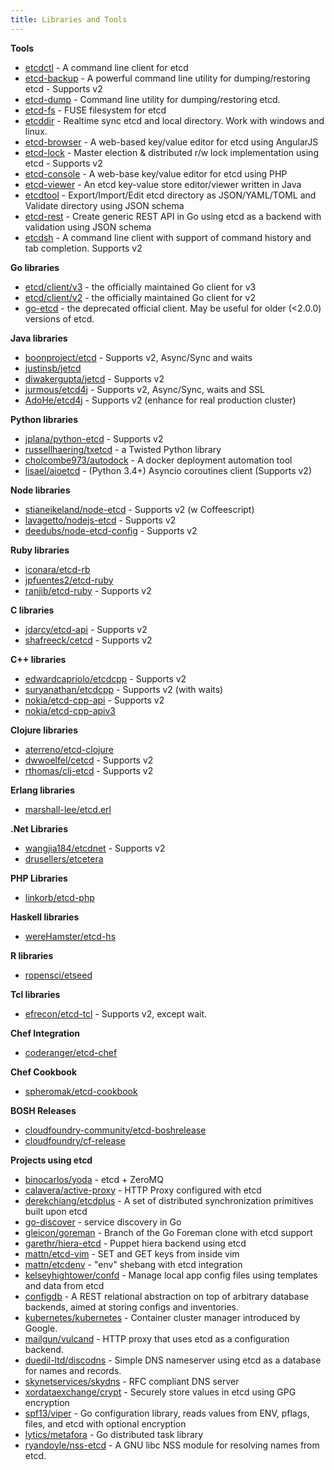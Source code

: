 ```yaml
---
title: Libraries and Tools
---
```


**Tools**

- [etcdctl](https://github.com/coreos/etcd/tree/master/etcdctl) - A command line client for etcd
- [etcd-backup](https://github.com/fanhattan/etcd-backup) - A powerful command line utility for dumping/restoring etcd - Supports v2
- [etcd-dump](https://npmjs.org/package/etcd-dump) - Command line utility for dumping/restoring etcd.
- [etcd-fs](https://github.com/xetorthio/etcd-fs) - FUSE filesystem for etcd
- [etcddir](https://github.com/rekby/etcddir) - Realtime sync etcd and local directory. Work with windows and linux.
- [etcd-browser](https://github.com/henszey/etcd-browser) - A web-based key/value editor for etcd using AngularJS
- [etcd-lock](https://github.com/datawisesystems/etcd-lock) - Master election & distributed r/w lock implementation using etcd - Supports v2
- [etcd-console](https://github.com/matishsiao/etcd-console) - A web-base key/value editor for etcd using PHP
- [etcd-viewer](https://github.com/nikfoundas/etcd-viewer) - An etcd key-value store editor/viewer written in Java
- [etcdtool](https://github.com/mickep76/etcdtool) - Export/Import/Edit etcd directory as JSON/YAML/TOML and Validate directory using JSON schema
- [etcd-rest](https://github.com/mickep76/etcd-rest) - Create generic REST API in Go using etcd as a backend with validation using JSON schema
- [etcdsh](https://github.com/kamilhark/etcdsh) - A command line client with support of command history and tab completion. Supports v2

**Go libraries**

- [etcd/client/v3](https://github.com/etcd-io/etcd/tree/master/client/v3) - the officially maintained Go client for v3
- [etcd/client/v2](https://github.com/etcd-io/etcd/tree/master/client/v2) - the officially maintained Go client for v2
- [go-etcd](https://github.com/coreos/go-etcd) - the deprecated official client. May be useful for older (<2.0.0) versions of etcd.

**Java libraries**

- [boonproject/etcd](https://github.com/boonproject/boon/blob/master/etcd/README.md) - Supports v2, Async/Sync and waits
- [justinsb/jetcd](https://github.com/justinsb/jetcd)
- [diwakergupta/jetcd](https://github.com/diwakergupta/jetcd) - Supports v2
- [jurmous/etcd4j](https://github.com/jurmous/etcd4j) - Supports v2, Async/Sync, waits and SSL
- [AdoHe/etcd4j](http://github.com/AdoHe/etcd4j) - Supports v2 (enhance for real production cluster)

**Python libraries**

- [jplana/python-etcd](https://github.com/jplana/python-etcd) - Supports v2
- [russellhaering/txetcd](https://github.com/russellhaering/txetcd) - a Twisted Python library
- [cholcombe973/autodock](https://github.com/cholcombe973/autodock) - A docker deployment automation tool
- [lisael/aioetcd](https://github.com/lisael/aioetcd) - (Python 3.4+) Asyncio coroutines client (Supports v2)

**Node libraries**

- [stianeikeland/node-etcd](https://github.com/stianeikeland/node-etcd) - Supports v2 (w Coffeescript)
- [lavagetto/nodejs-etcd](https://github.com/lavagetto/nodejs-etcd) - Supports v2
- [deedubs/node-etcd-config](https://github.com/deedubs/node-etcd-config) - Supports v2

**Ruby libraries**

- [iconara/etcd-rb](https://github.com/iconara/etcd-rb)
- [jpfuentes2/etcd-ruby](https://github.com/jpfuentes2/etcd-ruby)
- [ranjib/etcd-ruby](https://github.com/ranjib/etcd-ruby) - Supports v2

**C libraries**

- [jdarcy/etcd-api](https://github.com/jdarcy/etcd-api) - Supports v2
- [shafreeck/cetcd](https://github.com/shafreeck/cetcd) - Supports v2

**C++ libraries**

- [edwardcapriolo/etcdcpp](https://github.com/edwardcapriolo/etcdcpp) - Supports v2
- [suryanathan/etcdcpp](https://github.com/suryanathan/etcdcpp) - Supports v2 (with waits)
- [nokia/etcd-cpp-api](https://github.com/nokia/etcd-cpp-api) - Supports v2
- [nokia/etcd-cpp-apiv3](https://github.com/nokia/etcd-cpp-apiv3)

**Clojure libraries**

- [aterreno/etcd-clojure](https://github.com/aterreno/etcd-clojure)
- [dwwoelfel/cetcd](https://github.com/dwwoelfel/cetcd) - Supports v2
- [rthomas/clj-etcd](https://github.com/rthomas/clj-etcd) - Supports v2

**Erlang libraries**

- [marshall-lee/etcd.erl](https://github.com/marshall-lee/etcd.erl)

**.Net Libraries**

- [wangjia184/etcdnet](https://github.com/wangjia184/etcdnet) - Supports v2
- [drusellers/etcetera](https://github.com/drusellers/etcetera)

**PHP Libraries**

- [linkorb/etcd-php](https://github.com/linkorb/etcd-php)

**Haskell libraries**

- [wereHamster/etcd-hs](https://github.com/wereHamster/etcd-hs)

**R libraries**

- [ropensci/etseed](https://github.com/ropensci/etseed)

**Tcl libraries**

- [efrecon/etcd-tcl](https://github.com/efrecon/etcd-tcl) - Supports v2, except wait.

**Chef Integration**

- [coderanger/etcd-chef](https://github.com/coderanger/etcd-chef)

**Chef Cookbook**

- [spheromak/etcd-cookbook](https://github.com/spheromak/etcd-cookbook)

**BOSH Releases**

- [cloudfoundry-community/etcd-boshrelease](https://github.com/cloudfoundry-community/etcd-boshrelease)
- [cloudfoundry/cf-release](https://github.com/cloudfoundry/cf-release/tree/master/jobs/etcd)

**Projects using etcd**

- [binocarlos/yoda](https://github.com/binocarlos/yoda) - etcd + ZeroMQ
- [calavera/active-proxy](https://github.com/calavera/active-proxy) - HTTP Proxy configured with etcd
- [derekchiang/etcdplus](https://github.com/derekchiang/etcdplus) - A set of distributed synchronization primitives built upon etcd
- [go-discover](https://github.com/flynn/go-discover) - service discovery in Go
- [gleicon/goreman](https://github.com/gleicon/goreman/tree/etcd) - Branch of the Go Foreman clone with etcd support
- [garethr/hiera-etcd](https://github.com/garethr/hiera-etcd) - Puppet hiera backend using etcd
- [mattn/etcd-vim](https://github.com/mattn/etcd-vim) - SET and GET keys from inside vim
- [mattn/etcdenv](https://github.com/mattn/etcdenv) - "env" shebang with etcd integration
- [kelseyhightower/confd](https://github.com/kelseyhightower/confd) - Manage local app config files using templates and data from etcd
- [configdb](https://git.autistici.org/ai/configdb/tree/master) - A REST relational abstraction on top of arbitrary database backends, aimed at storing configs and inventories.
- [kubernetes/kubernetes](https://github.com/kubernetes/kubernetes) - Container cluster manager introduced by Google.
- [mailgun/vulcand](https://github.com/mailgun/vulcand) - HTTP proxy that uses etcd as a configuration backend.
- [duedil-ltd/discodns](https://github.com/duedil-ltd/discodns) - Simple DNS nameserver using etcd as a database for names and records.
- [skynetservices/skydns](https://github.com/skynetservices/skydns) - RFC compliant DNS server
- [xordataexchange/crypt](https://github.com/xordataexchange/crypt) - Securely store values in etcd using GPG encryption
- [spf13/viper](https://github.com/spf13/viper) - Go configuration library, reads values from ENV, pflags, files, and etcd with optional encryption
- [lytics/metafora](https://github.com/lytics/metafora) - Go distributed task library
- [ryandoyle/nss-etcd](https://github.com/ryandoyle/nss-etcd) - A GNU libc NSS module for resolving names from etcd.
